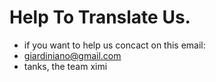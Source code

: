 # Help To Translate Us.
- if you want to help us concact on this email:
- giardiniano@gmail.com
- tanks, the team ximi
